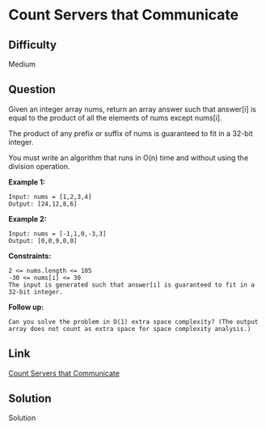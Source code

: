 # Count Servers that Communicate

## Difficulty

Medium

## Question

Given an integer array nums, return an array answer such that answer[i] is equal to the product of all the elements of nums except nums[i].

The product of any prefix or suffix of nums is guaranteed to fit in a 32-bit integer.

You must write an algorithm that runs in O(n) time and without using the division operation.

**Example 1:**

    Input: nums = [1,2,3,4]
    Output: [24,12,8,6]

**Example 2:**

    Input: nums = [-1,1,0,-3,3]
    Output: [0,0,9,0,0]

**Constraints:**

    2 <= nums.length <= 105
    -30 <= nums[i] <= 30
    The input is generated such that answer[i] is guaranteed to fit in a 32-bit integer.

**Follow up:**

    Can you solve the problem in O(1) extra space complexity? (The output array does not count as extra space for space complexity analysis.)

## Link

[Count Servers that Communicate](https://leetcode.com/problems/count-servers-that-communicate/)

## Solution

Solution 
